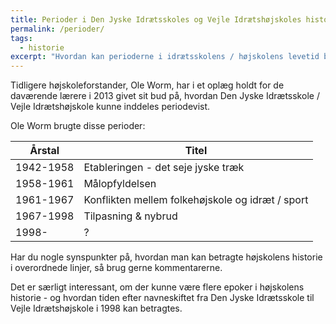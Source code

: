 ```yaml
---
title: Perioder i Den Jyske Idrætsskoles og Vejle Idrætshøjskoles historie
permalink: /perioder/
tags:
  - historie
excerpt: "Hvordan kan perioderne i idrætsskolens / højskolens levetid beskrives historisk?"
---
```


Tidligere højskoleforstander, Ole Worm, har i et oplæg holdt for de daværende lærere i 2013 givet sit bud på, hvordan Den Jyske Idrætsskole / Vejle Idrætshøjskole kunne inddeles periodevist.

Ole Worm brugte disse perioder:

| Årstal    | Titel                                            |
|-----------|--------------------------------------------------|
| 1942-1958 | Etableringen - det seje jyske træk               |
| 1958-1961 | Målopfyldelsen                                   |
| 1961-1967 | Konflikten mellem folkehøjskole og idræt / sport |
| 1967-1998 | Tilpasning & nybrud                              |
| 1998-     | ?                                                |

Har du nogle synspunkter på, hvordan man kan betragte højskolens historie i overordnede linjer, så brug gerne kommentarerne.

Det er særligt interessant, om der kunne være flere epoker i højskolens historie - og hvordan tiden efter navneskiftet fra Den Jyske Idrætsskole til Vejle Idrætshøjskole i 1998 kan betragtes. 
